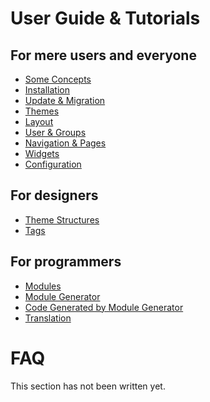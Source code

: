 User Guide & Tutorials
=======================

For mere users and everyone
---------------------------
* [Some Concepts](tutorial/user_concepts.md)
* [Installation](tutorial/user_installation.md)
* [Update & Migration](tutorial/user_update_and_migration.md)
* [Themes](tutorial/user_themes.md)
* [Layout](tutorial/user_layout.md)
* [User & Groups](tutoral/user_user_and_group.md)
* [Navigation & Pages](tutorial/user_navigation.md)
* [Widgets](tutorial/user_widget.md)
* [Configuration](tutorial/user_configuration.md)

For designers
-------------
* [Theme Structures](tutorial/designer_themes.md)
* [Tags](tutorial/designer_tags.md)

For programmers
---------------
* [Modules](tutorial/programmer_modules.md)
* [Module Generator](tutorial/programmer_module_generator.md)
* [Code Generated by Module Generator](tutorial/programmer_module_generated_by_module_generator.md)
* [Translation](tutorial/programmer_translation.md)

FAQ
====
This section has not been written yet.
